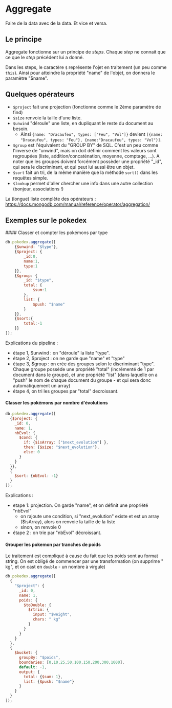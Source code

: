 # Aggregate

Faire de la data avec de la data. Et vice et versa.

## Le principe

Aggregate fonctionne sur un principe de _steps_. Chaque _step_ ne connait que ce que le _step_ précédent lui a donné.

Dans les steps, le caractère `$` représente l'ojet en traitement (un peu comme `this`). Ainsi pour atteindre la propriété "name" de l'objet, on donnera le paramètre "$name".

## Quelques opérateurs

- `$project` fait une projection (fonctionne comme le 2ème paramètre de find)
- `$size` renvoie la taille d'une liste.
- `$unwind` "déroule" une liste, en dupliquant le reste du document au besoin.
  - Ainsi `{name: "Dracaufeu", types: ["Feu", "Vol"]}` devient `[{name: "Dracaufeu", types: "Feu"}, {name:"Dracaufeu", types: "Vol"}]`.
- `$group` est l'équivalent du "GROUP BY" de SQL. C'est un peu comme l'inverse de "unwind", mais on doit définir comment les valeurs sont regroupées (liste, addition/concaténation, moyenne, comptage, ...). A noter que les groupes doivent forcément possèder une propriété "_id", qui sera le discriminant, et qui peut lui aussi être un objet.
- `$sort` fait un tri, de la même manière que la méthode `sort()` dans les requêtes simple.
- `$lookup` permet d'aller chercher une info dans une autre collection (bonjour, associations !)

La (longue) liste complète des opérateurs : https://docs.mongodb.com/manual/reference/operator/aggregation/

## Exemples sur le pokedex

#### Classer et compter les pokémons par type

```js
db.pokedex.aggregate([
    {$unwind: "$type"},
    {$project: {
        _id:0,
        name:1,
        type:1
    }},
    {$group: {
        _id: "$type",
        total: {
            $sum:1
        },
        list: {
            $push: "$name"
        }
    }},
    {$sort:{
        total:-1
    }}
]);
```

Explications du pipeline : 
- étape 1, $unwind : on "déroule" la liste "type".
- étape 2, $project : on ne garde que "name" et "type"
- étape 3, $group : on crée des groupes selon le discriminant "type". Chaque groupe possède une propriété "total" (incrémenté de 1 par document dans le groupe), et une propriété "list" (dans laquelle on a "push" le nom de chaque document du groupe - et qui sera donc automatiquement un array)
- étape 4, on tri les groupes par "total" decroissant.

#### Classer les pokémons par nombre d'évolutions

```js
db.pokedex.aggregate([
  {$project: {
    _id: 0,
    name: 1,
    nbEvol: {
      $cond: {
        if: {$isArray: ["$next_evolution"] },
        then: {$size: "$next_evolution"},
        else: 0
      }
    }
  }},
  {
    $sort: {nbEvol: -1}
  }
]);
```

Explications : 
- etape 1: projection. On garde "name", et on définit une propriété "nbEvol"
  - on rajoute une condition, si "next_evolution" existe et est un array ($isArray), alors on renvoie la taille de la liste
  - sinon, on renvoie 0
- étape 2 : on trie par "nbEvol" décroissant.

#### Grouper les pokemon par tranches de poids

Le traitement est compliqué à cause du fait que les poids sont au format string. On est obligé de commencer par une transformation (on supprime " kg", et on cast en `double` - un nombre à virgule)

```js
db.pokedex.aggregate([
  {
    "$project": {
      _id: 0,
      name: 1,
      poids: {
        $toDouble: {
          $rtrim: {
            input: "$weight",
            chars: " kg"
          }
        }
      }
    } 
  },
  {
    $bucket: {
      groupBy: "$poids",
      boundaries: [0,10,25,50,100,150,200,300,1000],
      default: -1,
      output: {
        total: {$sum: 1},
        list: {$push: "$name"}
      }
    }
  }
]);
```